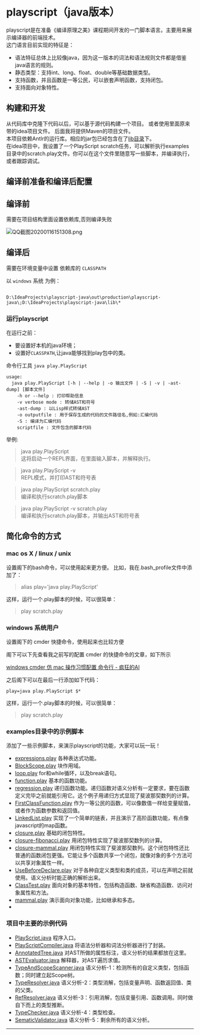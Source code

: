 # playscript（java版本）
playscript是在准备《编译原理之美》课程期间开发的一门脚本语言。主要用来展示编译器的前端技术。   
这门语言目前实现的特征是：   
* 语法特征总体上比较像java，因为这一版本的词法和语法规则文件都是借鉴java语言的规则。
* 静态类型：支持int、long、float、double等基础数据类型。
* 支持函数，并且函数是一等公民，可以嵌套声明函数，支持闭包。 
* 支持面向对象特性。  


## 构建和开发
从代码库中克隆下代码以后，可以基于源代码构建一个项目。
或者使用里面原来带的idea项目文件。
后面我将提供Maven的项目文件。  
本项目依赖Antlr的运行库。相应的jar包已经包含在了[lib目录](lib)下。  
在idea项目中，我设置了一个PlayScript scratch任务，可以解析执行examples目录中的scratch.play文件。你可以在这个文件里随意写一些脚本，并编译执行，或者跟踪调试。

## 编译前准备和编译后配置

## 编译前

需要在项目结构里面设置依赖库,否则编译失败

![QQ截图20200116151308.png](https://static.nodejs7.com/2020/01/588373789.png)

## 编译后

需要在环境变量中设置 依赖库的 `CLASSPATH`

以 `windows` 系统 为例：
```shell script

D:\IdeaProjects\playscript-java\out\production\playscript-java\;D:\IdeaProjects\playscript-java\lib\*
```


### 运行playscript
在运行之前：
* 要设置好本机的java环境；
* 设置好`CLASSPATH`,让java能够找到play包中的类。    
     
命令行工具 `java play.PlayScript `    

```shell script
usage: 
  java play.PlayScript [-h | --help | -o 输出文件 | -S | -v | -ast-dump] [脚本文件]  
	-h or --help : 打印帮助信息 
	-v verbose mode : 转储AST和符号   
	-ast-dump : 以Lisp样式转储AST   
	-o outputfile : 用于保存生成的代码的文件路径名,例如:汇编代码   
	-S : 编译为汇编代码   
	scriptfile : 文件包含的脚本代码  
```


举例:   
>java play.PlayScript    
>这将启动一个REPL界面，在里面输入脚本，并解释执行。   

>java play.PlayScript -v   
>REPL模式，并打印AST和符号表   

>java play.PlayScript scratch.play   
>编译和执行scratch.play脚本   

>java play.PlayScript -v scratch.play   
>编译和执行scratch.play脚本，并输出AST和符号表   

## 简化命令的方式

### mac os X / linux / unix 
设置阁下的bash命令，可以使用起来更方便。
比如，我在.bash_profile文件中添加了： 
   
>alias play='java play.PlayScript'  
 
这样，运行一个.play脚本的时候，可以很简单：  

>play scratch.play

### windows 系统用户 
设置阁下的 cmder 快捷命令，使用起来也比较方便

阁下可以下先查看我之前写的配置 cmder 的快捷命令的文章，如下所示

[windows cmder 仿 mac 操作习惯配置 命令行 - 疯狂的AI](https://ai.nodejs7.com/2020/01/16/121.html)

之后阁下可以在最后一行添加如下代码：

```shell script
play=java play.PlayScript $*
```

这样，运行一个.play脚本的时候，可以很简单：  

>play scratch.play


### examples目录中的示例脚本
添加了一些示例脚本，来演示playscript的功能，大家可以玩一玩！    
* [expressions.play](src/examples/expressions.play) 各种表达式功能。
* [BlockScope.play](src/examples/BlockScope.play) 块作用域。
* [loop.play](src/examples/loop.play) for和while循环，以及break语句。
* [function.play](src/examples/function.play) 基本的函数功能。
* [regression.play](src/examples/regression.play) 递归函数功能。递归函数对语义分析有一定要求，要在函数定义完毕之前就能引用它。这个例子用递归方式显现了斐波那契数列的计算。
* [FirstClassFunction.play](src/examples/FirstClassFunction.play) 作为一等公民的函数，可以像数值一样给变量赋值，或者作为函数参数和返回值。
* [LinkedList.play](src/examples/LinkedList.play) 实现了一个简单的链表，并且演示了高阶函数功能，有点像javascript的map函数。
* [closure.play](src/examples/closure.play) 基础的闭包特性。
* [closure-fibonacci.play](src/examples/closure-fibonacci.play) 用闭包特性实现了斐波那契数列的计算。
* [closure-mammal.play](src/examples/closure-mammal.play) 用闭包特性实现了斐波那契数列。这个闭包特性还比普通的函数闭包更强。它能让多个函数共享一个闭包，就像对象的多个方法可以共享对象属性一样。
* [UseBeforeDeclare.play](src/examples/UseBeforeDeclare.play) 对于各种自定义类型和类的成员，可以在声明之前就使用。语义分析时能正确的解析出来。
* [ClassTest.play](src/examples/ClassTest.play) 面向对象的基本特性，包括构造函数、缺省构造函数、访问对象属性和方法。
* [mammal.play](src/examples/mammal.play) 演示面向对象功能，比如继承和多态。
* 

### 项目中主要的示例代码
* [PlayScript.java](src/main/play/PlayScript.java) 程序入口。
* [PlayScriptCompiler.java](src/main/play/PlayScriptCompiler.java) 将语法分析器和词法分析器进行了封装。
* [AnnotatedTree.java](src/main/play/AnnotatedTree.java) 对AST所做的属性标注，语义分析的结果都放在这里。
* [ASTEvaluator.java](src/main/play/ASTEvaluator.java) 解释器，对AST遍历求值。
* [TypeAndScopeScanner.java](src/main/play/TypeAndScopeScanner.java) 语义分析-1：检测所有的自定义类型，包括函数；同时建立起Scope树。
* [TypeResolver.java](src/main/play/TypeResolver.java) 语义分析-2：类型消解，包括变量声明、函数返回值、类的父类。
* [RefResolver.java](src/main/play/RefResolver.java) 语义分析-3：引用消解，包括变量引用、函数调用。同时做自下而上的类型推断。
* [TypeChecker.java](src/main/play/TypeChecker.java) 语义分析-4：类型检查。
* [SematicValidator.java](src/main/play/SematicValidator.java) 语义分析-5：剩余所有的语义分析。

---

